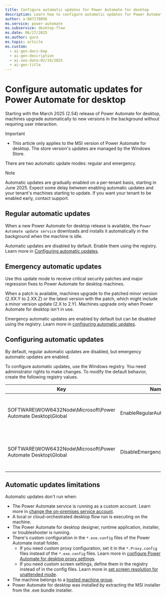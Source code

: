 ```yaml
---
title: Configure automatic updates for Power Automate for desktop
description: Learn how to configure automatic updates for Power Automate for desktop to ensure your machines stay current.
author: a-887178056
ms.service: power-automate
ms.subservice: desktop-flow
ms.date: 06/17/2025
ms.author: guco
ms.topic: article
ms.custom:
  - ai-gen-docs-bap
  - ai-gen-description
  - ai-seo-date:02/19/2025
  - ai-gen-title
---
```


# Configure automatic updates for Power Automate for desktop

Starting with the March 2025 (2.54) release of Power Automate for desktop, machines upgrade automatically to new versions in the background without requiring user interaction.

> [!IMPORTANT]
> - This article only applies to the MSI version of Power Automate for desktop. The store version's updates are managed by the Windows Store.

There are two automatic update modes: regular and emergency.

> [!NOTE]
> Automatic updates are gradually enabled on a per-tenant basis, starting in June 2025. Expect some delay between enabling automatic updates and your tenant's machines starting to update.
> If you want your tenant to be enabled early, contact support.

## Regular automatic updates

When a new Power Automate for desktop release is available, the `Power Automate update service` downloads and installs it automatically in the background when the machine is idle.

Automatic updates are disabled by default. Enable them using the registry. Learn more in [Configuring automatic updates](#configuring-automatic-updates).

## Emergency automatic updates

Use this update mode to receive critical security patches and major regression fixes to Power Automate for desktop machines.

When a patch is available, machines upgrade to the patched minor version (2.XX.Y to 2.XX.Z) or the latest version with the patch, which might include a minor version update (2.X to 2.Y). Machines upgrade only when Power Automate for desktop isn't in use.

Emergency automatic updates are enabled by default but can be disabled using the registry. Learn more in [configuring automatic updates](#configuring-automatic-updates).

## Configuring automatic updates

By default, regular automatic updates are disabled, but emergency automatic updates are enabled.

To configure automatic updates, use the Windows registry. You need administrator rights to make changes. To modify the default behavior, create the following registry values.

| Key | Name | Type | Value |
|---|---|---|---|
| SOFTWARE\WOW6432Node\Microsoft\Power Automate Desktop\Global | EnableRegularAutoUpdates | DWORD | If set to `1`, regular automatic updates are enabled. |
| SOFTWARE\WOW6432Node\Microsoft\Power Automate Desktop\Global | DisableEmergencyAutoUpdates | DWORD | If set to `1`, emergency automatic updates are disabled. |

## Automatic updates limitations

Automatic updates don't run when:

- The Power Automate service is running as a custom account. Learn more in [change the on-premises service account](./troubleshoot.md#change-the-on-premises-service-account).
- A local or cloud-orchestrated desktop flow run is executing on the machine.
- The Power Automate for desktop designer, runtime application, installer, or troubleshooter is running.
- There's custom configuration in the `*.exe.config` files of the Power Automate install folder.
  - If you need custom proxy configuration, set it in the `*.Proxy.config` files instead of the `*.exe.config` files. Learn more in [configure Power Automate for desktop proxy settings](./how-to/proxy-settings.md).
  - If you need custom screen settings, define them in the registry instead of in the config files. Learn more in [set screen resolution for unattended mode](./how-to/set-screen-resolution-unattended-mode.md).
- The machine belongs to a [hosted machine group](./hosted-machine-groups.md).
- Power Automate for desktop was installed by extracting the MSI installer from the .exe bundle installer.
